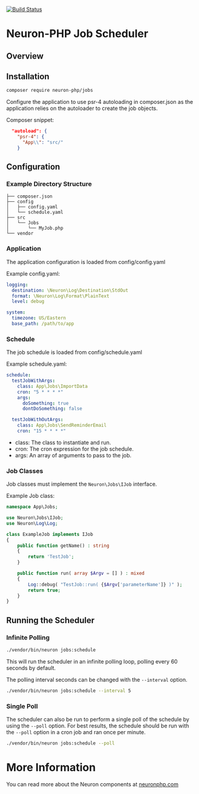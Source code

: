 [![Build Status](https://app.travis-ci.com/Neuron-PHP/jobs.svg?token=F8zCwpT7x7Res7J2N4vF&branch=master)](https://app.travis-ci.com/Neuron-PHP/jobs)
# Neuron-PHP Job Scheduler

## Overview

## Installation
```bash
composer require neuron-php/jobs
```

Configure the application to use psr-4 autoloading in composer.json as the application
relies on the autoloader to create the job objects.

Composer snippet:
```json
  "autoload": {
    "psr-4": {
      "App\\": "src/"
    }
````


## Configuration

### Example Directory Structure
```
├── composer.json
├── config
│   ├── config.yaml
│   └── schedule.yaml 
├── src  
│   └── Jobs
│       └── MyJob.php
└── vendor 
```

### Application
The application configuration is loaded from config/config.yaml

Example config.yaml:
```yaml
logging:
  destination: \Neuron\Log\Destination\StdOut
  format: \Neuron\Log\Format\PlainText
  level: debug

system:
  timezone: US/Eastern
  base_path: /path/to/app
```

### Schedule
The job schedule is loaded from config/schedule.yaml

Example schedule.yaml:
```yaml
schedule:
  testJobWithArgs:
    class: App\Jobs\ImportData
    cron: "5 * * * *"
    args:
      doSomething: true
      dontDoSomething: false

  testJobWithOutArgs:
    class: App\Jobs\SendReminderEmail
    cron: "15 * * * *"
```

* class: The class to instantiate and run.
* cron: The cron expression for the job schedule.
* args: An array of arguments to pass to the job.


### Job Classes
Job classes must implement the `Neuron\Jobs\IJob` interface.

Example Job class:
```php
namespace App\Jobs;

use Neuron\Jobs\IJob;
use Neuron\Log\Log;

class ExampleJob implements IJob
{
    public function getName() : string
    {
        return 'TestJob';
    }

    public function run( array $Argv = [] ) : mixed
    {
        Log::debug( "TestJob::run( {$Argv['parameterName']} )" );
        return true;
    }
}
```

## Running the Scheduler
### Infinite Polling
```bash
./vendor/bin/neuron jobs:schedule
```
This will run the scheduler in an infinite polling loop, polling every 60 seconds by default.

The polling interval seconds can be changed with the `--interval` option.

```bash
./vendor/bin/neuron jobs:schedule --interval 5
```

### Single Poll
The scheduler can also be run to perform a single poll of the schedule by using the `--poll` option.
For best results, the schedule should be run with the `--poll` option in a cron job and ran once per minute.
```bash
./vendor/bin/neuron jobs:schedule --poll
```

# More Information

You can read more about the Neuron components at [neuronphp.com](http://neuronphp.com)
